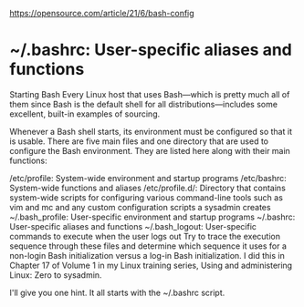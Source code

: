 https://opensource.com/article/21/6/bash-config

# ~/.bashrc: User-specific aliases and functions

Starting Bash
Every Linux host that uses Bash—which is pretty much all of them since Bash is the default shell for all distributions—includes some excellent, built-in examples of sourcing.

Whenever a Bash shell starts, its environment must be configured so that it is usable. There are five main files and one directory that are used to configure the Bash environment. They are listed here along with their main functions:

/etc/profile: System-wide environment and startup programs
/etc/bashrc: System-wide functions and aliases
/etc/profile.d/: Directory that contains system-wide scripts for configuring various command-line tools such as vim and mc and any custom configuration scripts a sysadmin creates
~/.bash_profile: User-specific environment and startup programs
~/.bashrc: User-specific aliases and functions
~/.bash_logout: User-specific commands to execute when the user logs out
Try to trace the execution sequence through these files and determine which sequence it uses for a non-login Bash initialization versus a log-in Bash initialization. I did this in Chapter 17 of Volume 1 in my Linux training series, Using and administering Linux: Zero to sysadmin.

I'll give you one hint. It all starts with the ~/.bashrc script.